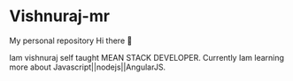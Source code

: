# Vishnuraj-mr
My personal repository 
Hi there 👋

Iam vishnuraj self taught MEAN STACK DEVELOPER.
Currently Iam learning more about Javascript||nodejs||AngularJS.
